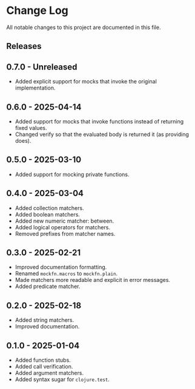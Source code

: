 # Change Log

All notable changes to this project are documented in this file.

## Releases

## 0.7.0 - Unreleased

- Added explicit support for mocks that invoke the original implementation.

## 0.6.0 - 2025-04-14

- Added support for mocks that invoke functions instead of returning fixed
  values.
- Changed verify so that the evaluated body is returned it (as providing does).

## 0.5.0 - 2025-03-10

- Added support for mocking private functions.

## 0.4.0 - 2025-03-04

- Added collection matchers.
- Added boolean matchers.
- Added new numeric matcher: between.
- Added logical operators for matchers.
- Removed prefixes from matcher names.

## 0.3.0 - 2025-02-21

- Improved documentation formatting.
- Renamed `mockfn.macros` to `mockfn.plain`.
- Made matchers more readable and explicit in error messages.
- Added predicate matcher.

## 0.2.0 - 2025-02-18

- Added string matchers.
- Improved documentation.

## 0.1.0 - 2025-01-04

- Added function stubs.
- Added call verification.
- Added argument matchers.
- Added syntax sugar for `clojure.test`.
